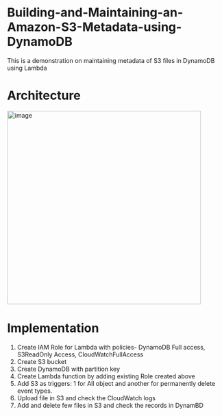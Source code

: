 # Building-and-Maintaining-an-Amazon-S3-Metadata-using-DynamoDB
This is a demonstration on maintaining metadata of S3 files in DynamoDB using Lambda

# Architecture
<img width="452" alt="image" src="https://github.com/rakshitasupadhya/Building-and-Maintaining-an-Amazon-S3-Metadata-using-DynamoDB/assets/107621546/fe1477de-3159-494b-8840-9c48ba7b2678">


# Implementation
1. Create IAM Role for Lambda with policies- DynamoDB Full access, S3ReadOnly Access, CloudWatchFullAccess
2. Create S3 bucket
3. Create DynamoDB with partition key
4. Create Lambda function by adding existing Role created above
5. Add S3 as triggers: 1 for All object and another for permanently delete event types.
6. Upload file in S3 and check the CloudWatch logs
7. Add and delete few files in S3 and check the records in DynamBD
